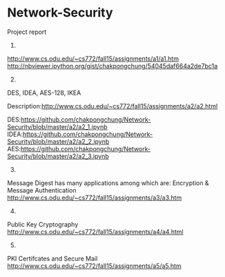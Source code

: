 # Network-Security

Project report 

1.
http://www.cs.odu.edu/~cs772/fall15/assignments/a1/a1.htm
http://nbviewer.ipython.org/gist/chakpongchung/54045daf664a2de7bc1a

2.
DES, IDEA, AES-128, IKEA

Description:http://www.cs.odu.edu/~cs772/fall15/assignments/a2/a2.html

DES:https://github.com/chakpongchung/Network-Security/blob/master/a2/a2_1.ipynb
IDEA:https://github.com/chakpongchung/Network-Security/blob/master/a2/a2_2.ipynb
AES:https://github.com/chakpongchung/Network-Security/blob/master/a2/a2_3.ipynb

3.
Message Digest   has many applications among which are:  Encryption & Message Authentication
http://www.cs.odu.edu/~cs772/fall15/assignments/a3/a3.htm

4.
Public Key Cryptography
http://www.cs.odu.edu/~cs772/fall15/assignments/a4/a4.html

5.
PKI Certifcates and Secure Mail  
http://www.cs.odu.edu/~cs772/fall15/assignments/a5/a5.htm
